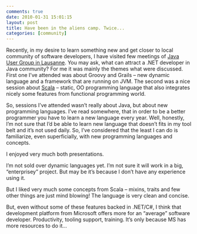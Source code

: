 ```yaml
---
comments: true
date: 2010-01-31 15:01:15
layout: post
title: Have been in the aliens camp. Twice...
categories: [community]
---
```


Recently, in my desire to learn something new and get closer to local community of software developers, I have visited few meetings of [Java User Group in Lausanne](http://www.jugl.ch/). You may ask, what can attract a .NET developer in Java community? For me it was mainly the themes what were discussed. First one I’ve attended was about Groovy and Grails – new dynamic language and a framework that are running on JVM. The second was a nice session about [Scala](http://www.scala-lang.org/) – static, OO programming language that also integrates nicely some features from functional programming world.

So, sessions I’ve attended wasn’t really about Java, but about new programming languages. I’ve read somewhere, that in order to be a better programmer you have to learn a new language every year. Well, honestly, I’m not sure that I’d be able to learn new language that doesn’t fits in my tool belt and it’s not used daily. So, I’ve considered that the least I can do is familiarize, even superficially, with new programming languages and concepts.

I enjoyed very much both presentations.

I’m not sold over dynamic languages yet. I’m not sure it will work in a big, “enterprisey” project. But may be it’s because I don’t have any experience using it.

But I liked very much some concepts from Scala – mixins, traits and few other things are just mind blowing! The language is very clean and concise.

But, even without some of these features backed in .NET/C#, I think that development platform from Microsoft offers more for an “average” software developer. Productivity, tooling support, training. It’s only because MS has more resources to do it...
